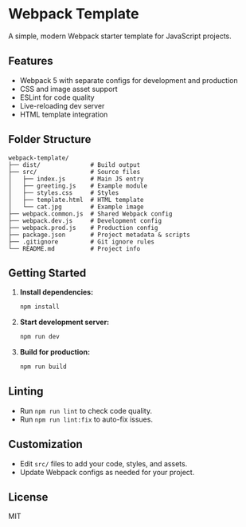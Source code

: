 # Webpack Template

A simple, modern Webpack starter template for JavaScript projects.

## Features
- Webpack 5 with separate configs for development and production
- CSS and image asset support
- ESLint for code quality
- Live-reloading dev server
- HTML template integration

## Folder Structure
```
webpack-template/
├── dist/              # Build output
├── src/               # Source files
│   ├── index.js       # Main JS entry
│   ├── greeting.js    # Example module
│   ├── styles.css     # Styles
│   ├── template.html  # HTML template
│   └── cat.jpg        # Example image
├── webpack.common.js  # Shared Webpack config
├── webpack.dev.js     # Development config
├── webpack.prod.js    # Production config
├── package.json       # Project metadata & scripts
├── .gitignore         # Git ignore rules
└── README.md          # Project info
```

## Getting Started

1. **Install dependencies:**
   ```bash
   npm install
   ```
2. **Start development server:**
   ```bash
   npm run dev
   ```
3. **Build for production:**
   ```bash
   npm run build
   ```

## Linting
- Run `npm run lint` to check code quality.
- Run `npm run lint:fix` to auto-fix issues.

## Customization
- Edit `src/` files to add your code, styles, and assets.
- Update Webpack configs as needed for your project.

## License
MIT
